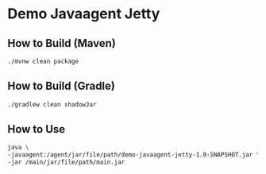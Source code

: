 # Demo Javaagent Jetty

## How to Build (Maven)
```bash
./mvnw clean package
```

## How to Build (Gradle)
```bash
./gradlew clean shadowJar
```

## How to Use
```bash
java \
-javaagent:/agent/jar/file/path/demo-javaagent-jetty-1.0-SNAPSHOT.jar \
-jar /main/jar/file/path/main.jar
```
